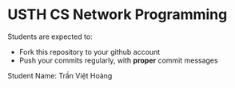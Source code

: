 USTH CS Network Programming
=====================================

Students are expected to:
* Fork this repository to your github account
* Push your commits regularly, with **proper** commit messages

Student Name: Trần Việt Hoàng
